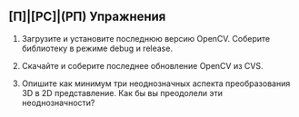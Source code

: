 ## [П]|[РС]|(РП) Упражнения

1. Загрузите и установите последнюю версию OpenCV. Соберите библиотеку в режиме debug и release.

2. Скачайте и соберите последнее обновление OpenCV из CVS.

3. Опишите как минимум три неоднозначных аспекта преобразования 3D в 2D представление. Как бы вы преодолели эти неоднозначности?
